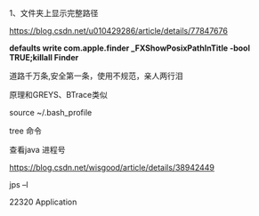

1、文件夹上显示完整路径

https://blog.csdn.net/u010429286/article/details/77847676

**defaults write com.apple.finder _FXShowPosixPathInTitle -bool TRUE;killall Finder**





道路千万条,安全第一条，使用不规范，亲人两行泪

原理和GREYS、BTrace类似



source ~/.bash_profile



tree 命令 

查看java 进程号

https://blog.csdn.net/wisgood/article/details/38942449



 jps –l



22320 Application